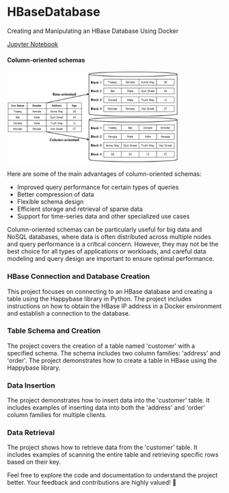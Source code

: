 # HBaseDatabase
Creating and Manipulating an HBase Database Using Docker

[Jupyter Notebook](https://github.com/CatelloTheDataProjectManager/HBaseDatabase/blob/main/Hbase_test.ipynb)

#### Column-oriented schemas
<img src="https://github.com/CatelloTheDataProjectManager/HBaseDatabase/blob/main/column-oriented%20schema.png" width="400">

Here are some of the main advantages of column-oriented schemas:

- Improved query performance for certain types of queries
- Better compression of data
- Flexible schema design
- Efficient storage and retrieval of sparse data
- Support for time-series data and other specialized use cases

Column-oriented schemas can be particularly useful for big data and NoSQL databases, where data is often distributed across multiple nodes and query performance is a critical concern. However, they may not be the best choice for all types of applications or workloads, and careful data modeling and query design are important to ensure optimal performance.

### HBase Connection and Database Creation
This project focuses on connecting to an HBase database and creating a table using the Happybase library in Python. The project includes instructions on how to obtain the HBase IP address in a Docker environment and establish a connection to the database.

### Table Schema and Creation
The project covers the creation of a table named 'customer' with a specified schema. The schema includes two column families: 'address' and 'order'. The project demonstrates how to create a table in HBase using the Happybase library.

### Data Insertion
The project demonstrates how to insert data into the 'customer' table. It includes examples of inserting data into both the 'address' and 'order' column families for multiple clients.

### Data Retrieval
The project shows how to retrieve data from the 'customer' table. It includes examples of scanning the entire table and retrieving specific rows based on their key.

Feel free to explore the code and documentation to understand the project better. Your feedback and contributions are highly valued! 🚀
